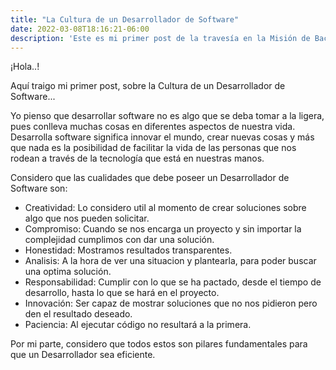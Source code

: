 ```yaml
---
title: "La Cultura de un Desarrollador de Software"
date: 2022-03-08T18:16:21-06:00
description: 'Este es mi primer post de la travesía en la Misión de Backend con Node JS de Launch X.'
---
```


¡Hola..!

Aquí traigo mi primer post, sobre la Cultura de un Desarrollador de Software...

Yo pienso que desarrollar software no es algo que se deba tomar a la ligera, pues conlleva muchas cosas en diferentes aspectos de nuestra vida. Desarrolla software significa innovar el mundo, crear nuevas cosas y más que nada es la posibilidad de facilitar la vida de las personas que nos rodean a través de la tecnología que está en nuestras manos.

Considero que las cualidades que debe poseer un Desarrollador de Software son:

- Creatividad: Lo considero util al momento de crear soluciones sobre algo que nos pueden solicitar.
- Compromiso: Cuando se nos encarga un proyecto y sin importar la complejidad cumplimos con dar una solución.
- Honestidad: Mostramos resultados transparentes.
- Analisis: A la hora de ver una situacion y plantearla, para poder buscar una optima solución.
- Responsabilidad: Cumplir con lo que se ha pactado, desde el tiempo de desarrollo, hasta lo que se hará en el proyecto.
- Innovación: Ser capaz de mostrar soluciones que no nos pidieron pero den el resultado deseado.
- Paciencia: Al ejecutar código no resultará a la primera.

Por mi parte, considero que todos estos son pilares fundamentales para que un Desarrollador sea eficiente.
